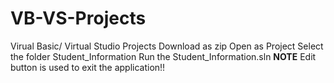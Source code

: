 # VB-VS-Projects
Virual Basic/ Virtual Studio Projects
Download as zip
Open as Project
Select the folder Student_Information
Run the Student_Information.sln
**NOTE** Edit button is used to exit the application!!
